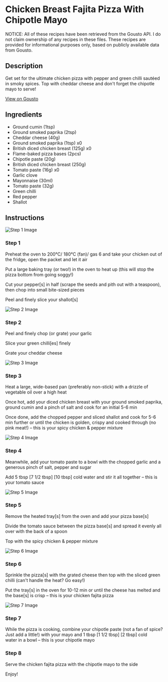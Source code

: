 # Chicken Breast Fajita Pizza With Chipotle Mayo

NOTICE: All of these recipes have been retrieved from the Gousto API. I do not claim ownership of any recipes in these files. These recipes are provided for informational purposes only, based on publicly available data from Gousto.

## Description

Get set for the ultimate chicken pizza with pepper and green chilli sautéed in smoky spices. Top with cheddar cheese and don't forget the chipotle mayo to serve!

[View on Gousto](https://www.gousto.co.uk/recipes/cookbook/chicken-breast-fajita-pizza-with-chipotle-mayo)

## Ingredients

- Ground cumin (1tsp)
- Ground smoked paprika (2tsp)
- Cheddar cheese (40g)
- Ground smoked paprika (1tsp) x0
- British diced chicken breast (125g) x0
- Flame-baked pizza bases (2pcs)
- Chipotle paste (20g)
- British diced chicken breast (250g)
- Tomato paste (16g) x0
- Garlic clove
- Mayonnaise (30ml)
- Tomato paste (32g)
- Green chilli
- Red pepper
- Shallot

## Instructions

![Step 1 Image](https://production-media.gousto.co.uk/cms/recipe-step-image/Step-1-1686047600474-x200.jpg)

### Step 1

Preheat the oven to 200°C/ 180°C (fan)/ gas 6 and take your chicken out of the fridge, open the packet and let it air

Put a large baking tray (or two!) in the oven to heat up (this will stop the pizza bottom from going soggy!)

Cut your pepper[s] in half (scrape the seeds and pith out with a teaspoon), then chop into small bite-sized pieces

Peel and finely slice your shallot[s]

![Step 2 Image](https://production-media.gousto.co.uk/cms/recipe-step-image/Step-2-1686047612608-x200.jpg)

### Step 2

Peel and finely chop (or grate) your garlic

Slice your green chilli[es] finely

Grate your cheddar cheese

![Step 3 Image](https://production-media.gousto.co.uk/cms/recipe-step-image/Step-3-1686047616879-x200.jpg)

### Step 3

Heat a large, wide-based pan (preferably non-stick) with a drizzle of vegetable oil over a high heat

Once hot, add your diced chicken breast with your ground smoked paprika, ground cumin and a pinch of salt and cook for an initial 5-6 min

Once done, add the chopped pepper and sliced shallot and cook for 5-6 min further or until the chicken is golden, crispy and cooked through (no pink meat!) – this is your spicy chicken & pepper mixture

![Step 4 Image](https://production-media.gousto.co.uk/cms/recipe-step-image/Step-4-1686047620969-x200.jpg)

### Step 4

Meanwhile, add your tomato paste to a bowl with the chopped garlic and a generous pinch of salt, pepper and sugar

Add 5 tbsp <span class="text-purple">[7 1/2 tbsp]</span> <span class="text-danger">[10 tbsp]</span> cold water and stir it all together – this is your tomato sauce

![Step 5 Image](https://production-media.gousto.co.uk/cms/recipe-step-image/Step-5-1686047624548-x200.jpg)

### Step 5

Remove the heated tray[s] from the oven and add your pizza base[s]

Divide the tomato sauce between the pizza base[s] and spread it evenly all over with the back of a spoon

Top with the spicy chicken & pepper mixture

![Step 6 Image](https://production-media.gousto.co.uk/cms/recipe-step-image/Step-6-1686047628288-x200.jpg)

### Step 6

Sprinkle the pizza[s] with the grated cheese then top with the sliced green chilli (can't handle the heat? Go easy!)

Put the tray[s] in the oven for 10-12 min or until the cheese has melted and the base[s] is crisp – this is your chicken fajita pizza

![Step 7 Image](https://production-media.gousto.co.uk/cms/recipe-step-image/Step-7-1686047630784-x200.jpg)

### Step 7

While the pizza is cooking, combine your chipotle paste (not a fan of spice? Just add a little!) with your mayo and 1 tbsp <span class="text-purple">[1 1/2 tbsp] </span><span class="text-danger">[2 tbsp]</span> cold water in a bowl – this is your chipotle mayo

### Step 8

Serve the chicken fajita pizza with the chipotle mayo to the side

Enjoy!

